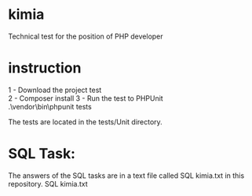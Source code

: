 # kimia
 Technical test for the position of PHP developer

# instruction
1 - Download the project test <br>
2 - Composer install
3 - Run the test to PHPUnit <br>
    .\vendor\bin\phpunit tests

The tests are located in the tests/Unit directory.

# SQL Task:
The answers of the SQL tasks are in a text file called SQL kimia.txt in this repository.
SQL kimia.txt
